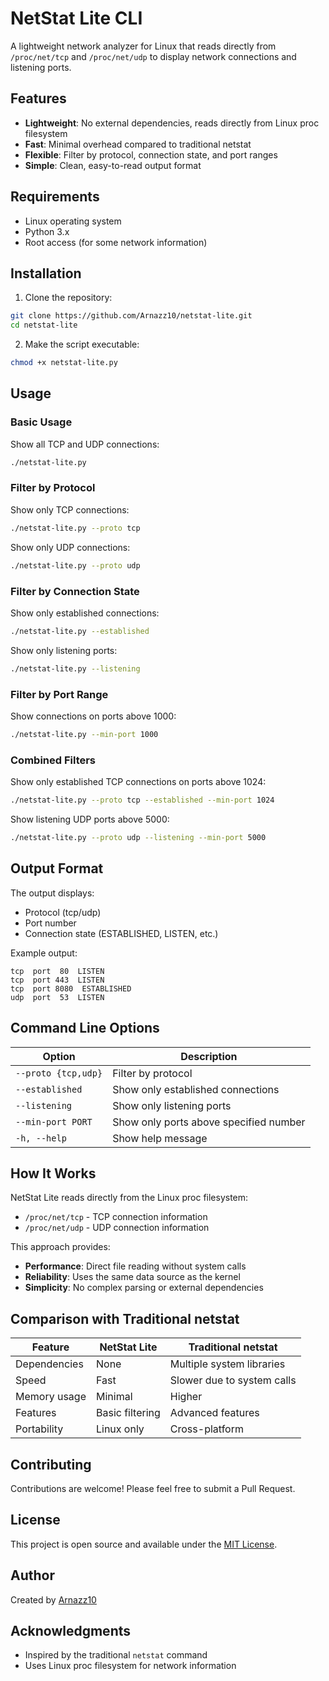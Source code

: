 # NetStat Lite CLI

A lightweight network analyzer for Linux that reads directly from `/proc/net/tcp` and `/proc/net/udp` to display network connections and listening ports.

## Features

- **Lightweight**: No external dependencies, reads directly from Linux proc filesystem
- **Fast**: Minimal overhead compared to traditional netstat
- **Flexible**: Filter by protocol, connection state, and port ranges
- **Simple**: Clean, easy-to-read output format

## Requirements

- Linux operating system
- Python 3.x
- Root access (for some network information)

## Installation

1. Clone the repository:
```bash
git clone https://github.com/Arnazz10/netstat-lite.git
cd netstat-lite
```

2. Make the script executable:
```bash
chmod +x netstat-lite.py
```

## Usage

### Basic Usage

Show all TCP and UDP connections:
```bash
./netstat-lite.py
```

### Filter by Protocol

Show only TCP connections:
```bash
./netstat-lite.py --proto tcp
```

Show only UDP connections:
```bash
./netstat-lite.py --proto udp
```

### Filter by Connection State

Show only established connections:
```bash
./netstat-lite.py --established
```

Show only listening ports:
```bash
./netstat-lite.py --listening
```

### Filter by Port Range

Show connections on ports above 1000:
```bash
./netstat-lite.py --min-port 1000
```

### Combined Filters

Show only established TCP connections on ports above 1024:
```bash
./netstat-lite.py --proto tcp --established --min-port 1024
```

Show listening UDP ports above 5000:
```bash
./netstat-lite.py --proto udp --listening --min-port 5000
```

## Output Format

The output displays:
- Protocol (tcp/udp)
- Port number
- Connection state (ESTABLISHED, LISTEN, etc.)

Example output:
```
tcp  port  80  LISTEN
tcp  port 443  LISTEN
tcp  port 8080  ESTABLISHED
udp  port  53  LISTEN
```

## Command Line Options

| Option | Description |
|--------|-------------|
| `--proto {tcp,udp}` | Filter by protocol |
| `--established` | Show only established connections |
| `--listening` | Show only listening ports |
| `--min-port PORT` | Show only ports above specified number |
| `-h, --help` | Show help message |

## How It Works

NetStat Lite reads directly from the Linux proc filesystem:
- `/proc/net/tcp` - TCP connection information
- `/proc/net/udp` - UDP connection information

This approach provides:
- **Performance**: Direct file reading without system calls
- **Reliability**: Uses the same data source as the kernel
- **Simplicity**: No complex parsing or external dependencies

## Comparison with Traditional netstat

| Feature | NetStat Lite | Traditional netstat |
|---------|-------------|-------------------|
| Dependencies | None | Multiple system libraries |
| Speed | Fast | Slower due to system calls |
| Memory usage | Minimal | Higher |
| Features | Basic filtering | Advanced features |
| Portability | Linux only | Cross-platform |

## Contributing

Contributions are welcome! Please feel free to submit a Pull Request.

## License

This project is open source and available under the [MIT License](LICENSE).

## Author

Created by [Arnazz10](https://github.com/Arnazz10)

## Acknowledgments

- Inspired by the traditional `netstat` command
- Uses Linux proc filesystem for network information

